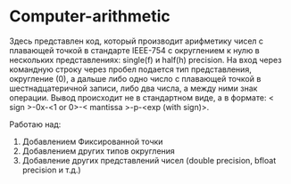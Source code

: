 # Computer-arithmetic

Здесь представлен код, который производит арифметику чисел с плавающей точкой в стандарте IEEE-754 с округлением к нулю в нескольких представлениях: single(f) и half(h) precision. На вход через командную строку через пробел подается тип представления, округление (0), а дальше либо одно число с плавающей точкой в шестнадцатеричной записи, либо два числа, а между ними знак операции. Вывод происходит не в стандартном виде, а в формате: < sign >-0x-<1 or 0>-< mantissa >-p-<exp (with sign)>.

Работаю над:
1. Добавлением Фиксированной точки
2. Добавлением других типов округления
3. Добавление других представлений чисел (double precision, bfloat precision и т.д.)
